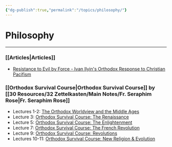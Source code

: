 ```yaml
---
{"dg-publish":true,"permalink":"/topics/philosophy/"}
---
```



# Philosophy
---
### [[Articles\|Articles]]
- [Resistance to Evil by Force - Ivan Ilyin's Orthodox Response to Christian Pacifism](https://thereversion.co/p/resistance-to-evil-by-force-ivan)

### [[Orthodox Survival Course\|Orthodox Survival Course]] by [[30 Resources/32 Zettelkasten/Main Notes/Fr. Seraphim Rose\|Fr. Seraphim Rose]]
- Lectures 1-2: [The Orthodox Worldview and the Middle Ages](https://thereversion.co/p/the-orthodox-worldview-and-the-middle)
- Lecture 3: [Orthodox Survival Course: The Renaissance](https://thereversion.co/p/orthodox-survival-course-the-renaissance)
- Lecture 5: [Orthodox Survival Course: The Enlightenment](https://thereversion.co/p/orthodox-survival-course-the-enlightenment)
- Lecture 7: [Orthodox Survival Course: The French Revolution](https://thereversion.co/p/orthodox-survival-course-the-french)
- Lecture 9: [Orthodox Survival Course: Revolutions](https://thereversion.co/p/orthodox-survival-course-revolutions)
- Lectures 10-11: [Orthodox Survival Course: New Religion & Evolution](https://thereversion.co/p/new-religion-and-evolution)